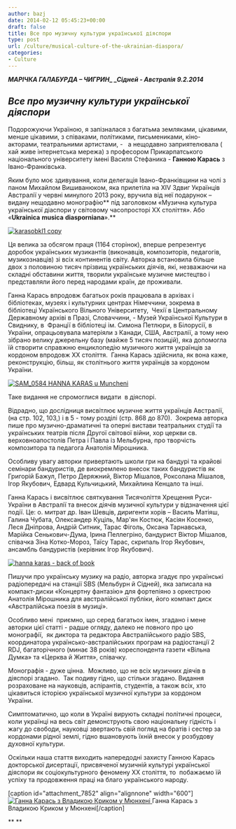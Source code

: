 ```yaml
---
author: bazj
date: 2014-02-12 05:45:23+00:00
draft: false
title: Все про музичну культури української діяспори
type: post
url: /culture/musical-culture-of-the-ukrainian-diaspora/
categories:
- Culture
---
```


**_МАРІЧКА ГАЛАБУРДА – ЧИГРИН_****_
_****_Сідней - Австралія 9.2.2014_**


## _Все про музичну культури української діяспори_


Подорожуючи Україною, я запізналася з багатьма земляками, цікавими, менше цікавими, з співаками, політиками, письмениками, кіно-акторами, театральними артистами, -   а нещодавно заприятелювала ( хай живе інтернетська мережа) з професором Прикарпатського національного університету імені Василя Стефаника - **Ганною Карась** з Івано-Франківська. 

Яким було моє здивування, коли делегація Івано-Франківщини на чолі з паном Михайлом Вишиванюком, яка прилетіла на ХІV Здвиг Українців Австралії у червні минулого 2013 року, вручила від неї подарунок – видану нещодавно монографію** під заголовком «Музична культура української діаспори у світовому часопросторі ХХ століття». Або «****Ukrainica**** ****musica**** ****diasporniana****».**

[![karasobkl1 copy](http://www.ozeukes.com/wp-content/uploads/2014/02/karasobkl1-copy.jpg)
](http://www.ozeukes.com/wp-content/uploads/2014/02/karasobkl1-copy.jpg)

Ця велика за обсягом праця (1164 сторінок), вперше репрезентує доробок українських музикантів (виконавців, композиторів, педагогів, музикознавців) зі всіх континентів світу. Авторка встановила більше двох з половиною тисяч прізвищ українських діячів, які, незважаючи на складні обставини життя, творили українське музичне мистецтво і представляли його перед народами країн, де проживали. 

Ганна Карась впродовж багатьох років працювала в архівах і бібліотеках, музеях і культурних центрах Німеччини, зокрема в бібліотеці Українського Вільного Університету,  Чехії в Центральному Державному архіві в Празі, Словаччини, - Музей Української Культури в Свиднику, в  Франції в бібліотеці ім. Симона Петлюри, в Білорусії, в України, опрацьовувала матеріяли з Канади, США, Австралії, а тому нею зібрано велику джерельну базу (майже 5 тисяч позицій), яка допомогла їй створити справжню енциклопедію музичного життя українців за кордоном впродовж ХХ століття.  Ганна Карась здійснила, як вона каже, реконструкцію, більш, як столітнього життя українців за кордоном України.

[![SAM_0584 HANNA KARAS u Muncheni](http://www.ozeukes.com/wp-content/uploads/2014/02/SAM_0584-HANNA-KARAS-u-Muncheni.jpg)
](http://www.ozeukes.com/wp-content/uploads/2014/02/SAM_0584-HANNA-KARAS-u-Muncheni.jpg)

Таке видання не спромоглися видати  в діяспорі.  

Відрадно, що дослідниця висвітлює музичне життя українців Австралії, (на стр. 102, 103,) і в 5 - тому розділі (стр. 868 до 870).  Зокрема авторка пише про музично-драматичні та оперні вистави театральних студії та українських театрів після Другої світової війни, хор церкви св. верховноапостолів Петра і Павла із Мельбурна, про творчість композитора та педагога Анатолія Мірошника.

Особливу увагу авторки привертають школи гри на бандурі та крайові семінари бандуристів, де виокремлено внесок таких бандуристів як Григорій Бажул, Петро Деряжний, Віктор Мішалов, Роксолана Мішалов, Ігор Якубович, Едвард Кульчицький, Михайлина Кенцало та інші. 

Ганна Карась і висвітлює святкування Тисячоліття Хрещення Руси-України в Австралії та внесок діячів музичної культури у відзначення цієї події. Це: о. митрат др. Іван Шевців, диригенти хорів – Василь Матіяш, Галина Чубата, Олександер Куціль, Мар'ян Костюк, Касіян Косенко, Леся Дніпрова, Андрій Ситник, Тарас Фіголь, Оксана Тарнавська, Марійка Сенькович-Дума, Ірина Пеллегріно, бандурист Віктор Мішалов, співачка Зіна Котко-Мороз, Таїсу Тарас, скрипаль Ігор Якубович, ансамбль бандуристів (керівник Ігор Якубович).

[![hanna karas - back of book](http://www.ozeukes.com/wp-content/uploads/2014/02/hanna-karas-back-of-book.jpg)
](http://www.ozeukes.com/wp-content/uploads/2014/02/hanna-karas-back-of-book.jpg)

Пишучи про українську музику на радіо, авторка згадує про українські радіопередачі на станції SBS (Мельбурн й Сідней), яка записала на компакт-диски «Концертну фантазію» для фортепіяно з оркестрою Анатолія Мірошника для австралійської публіки, його компакт диск «Австралійська поезія в музиці». 

Особливо мені  приємно, що серед багатьох імен, згадано і мене  авторки цієї статті - радше огляду, далеко не повного про цю монографії,  як диктора та редактора Австралійського радіо SBS, координатора українсько-австралійських програм на радіостанції 2 RDJ, багаторічного (минає 38 років) кореспондента газети «Вільна Думка» та «Церква й Життя», співачку.

Монографія - дуже цінна.  Можливо, що не всіх музичних діячів в діяспорі згадано.  Так подиву гідно, що стільки згадано. Видання розраховане на науковців, аспірантів, студентів, а також всіх, хто цікавиться історією української музичної культури за кордоном України.  

Симптоматично, що коли в Україні вирують складні політичні процеси, коли українці на весь світ демонструють свою національну гідність і жагу до свободи, науковці звертають свій погляд на братів і сестер за кордонами рідної землі, гідно вшановують їхній внесок у розбудову духовної культури. 

Оскільки наша стаття виходить напередодні захисту Ганною Карась докторської дисертації, присвяченої музичній культурі української діяспори як соціокультурного феномену ХХ століття, то  побажаємо їй успіху та продовження праці на благо українського народу. 

[caption id="attachment_7852" align="alignnone" width="600"][![Ганна Карась з Владикою Криком у Мюнхені](http://www.ozeukes.com/wp-content/uploads/2014/02/SAM_2215-1-HANNA-z-VLADYKOJIU-KRYKOM-u-Muncheni.jpg)
](http://www.ozeukes.com/wp-content/uploads/2014/02/SAM_2215-1-HANNA-z-VLADYKOJIU-KRYKOM-u-Muncheni.jpg) Ганна Карась з Владикою Криком у Мюнхені[/caption]

** **

 
